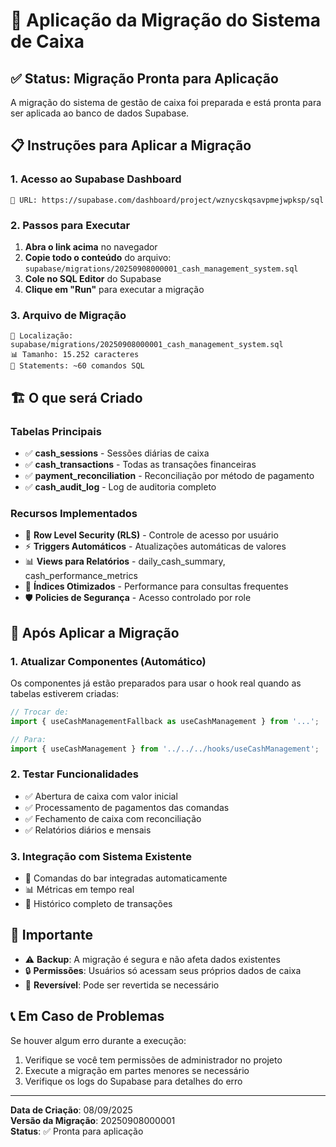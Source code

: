 # 🚀 Aplicação da Migração do Sistema de Caixa

## ✅ Status: Migração Pronta para Aplicação

A migração do sistema de gestão de caixa foi preparada e está pronta para ser aplicada ao banco de dados Supabase.

## 📋 Instruções para Aplicar a Migração

### 1. Acesso ao Supabase Dashboard
```
🔗 URL: https://supabase.com/dashboard/project/wznycskqsavpmejwpksp/sql
```

### 2. Passos para Executar
1. **Abra o link acima** no navegador
2. **Copie todo o conteúdo** do arquivo: `supabase/migrations/20250908000001_cash_management_system.sql`
3. **Cole no SQL Editor** do Supabase
4. **Clique em "Run"** para executar a migração

### 3. Arquivo de Migração
```
📁 Localização: supabase/migrations/20250908000001_cash_management_system.sql
📊 Tamanho: 15.252 caracteres
🔧 Statements: ~60 comandos SQL
```

## 🏗️ O que será Criado

### Tabelas Principais
- ✅ **cash_sessions** - Sessões diárias de caixa
- ✅ **cash_transactions** - Todas as transações financeiras  
- ✅ **payment_reconciliation** - Reconciliação por método de pagamento
- ✅ **cash_audit_log** - Log de auditoria completo

### Recursos Implementados
- 🔐 **Row Level Security (RLS)** - Controle de acesso por usuário
- ⚡ **Triggers Automáticos** - Atualizações automáticas de valores
- 📊 **Views para Relatórios** - daily_cash_summary, cash_performance_metrics
- 🎯 **Índices Otimizados** - Performance para consultas frequentes
- 🛡️ **Policies de Segurança** - Acesso controlado por role

## 🎯 Após Aplicar a Migração

### 1. Atualizar Componentes (Automático)
Os componentes já estão preparados para usar o hook real quando as tabelas estiverem criadas:

```typescript
// Trocar de:
import { useCashManagementFallback as useCashManagement } from '...';

// Para:
import { useCashManagement } from '../../../hooks/useCashManagement';
```

### 2. Testar Funcionalidades
- ✅ Abertura de caixa com valor inicial
- ✅ Processamento de pagamentos das comandas
- ✅ Fechamento de caixa com reconciliação
- ✅ Relatórios diários e mensais

### 3. Integração com Sistema Existente
- 🔄 Comandas do bar integradas automaticamente
- 📊 Métricas em tempo real
- 🧾 Histórico completo de transações

## 🚨 Importante

- ⚠️ **Backup**: A migração é segura e não afeta dados existentes
- 🔒 **Permissões**: Usuários só acessam seus próprios dados de caixa
- 🔄 **Reversível**: Pode ser revertida se necessário

## 📞 Em Caso de Problemas

Se houver algum erro durante a execução:
1. Verifique se você tem permissões de administrador no projeto
2. Execute a migração em partes menores se necessário
3. Verifique os logs do Supabase para detalhes do erro

---

**Data de Criação**: 08/09/2025  
**Versão da Migração**: 20250908000001  
**Status**: ✅ Pronta para aplicação